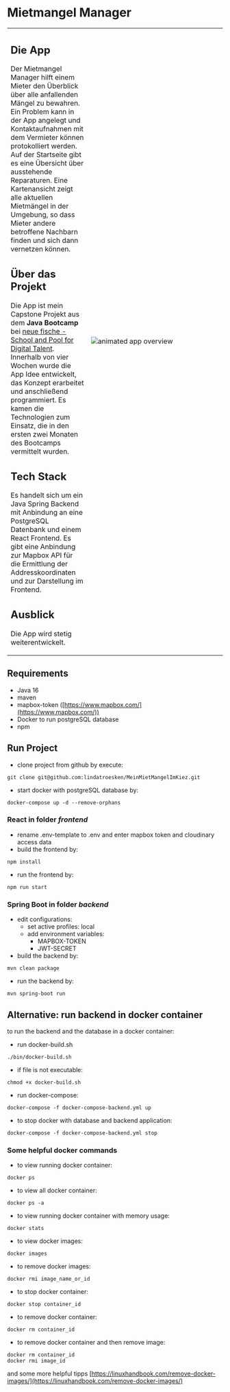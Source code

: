 # Mietmangel Manager

<table border="0" >
 <tr>
    <td>
<h2>Die App</h2>
Der Mietmangel Manager hilft einem Mieter den Überblick über alle anfallenden Mängel zu bewahren. 
Ein Problem kann in der App angelegt und Kontaktaufnahmen mit dem Vermieter können protokolliert werden.
Auf der Startseite gibt es eine Übersicht über ausstehende Reparaturen.
Eine Kartenansicht zeigt alle aktuellen Mietmängel in der Umgebung, so dass Mieter andere betroffene Nachbarn finden 
und sich dann vernetzen können.

## Über das Projekt
Die App ist mein Capstone Projekt aus dem **Java Bootcamp** bei [neue fische - School and Pool for Digital Talent](https://www.neuefische.de/weiterbildung/java). Innerhalb von vier Wochen wurde die App Idee entwickelt, das Konzept erarbeitet und anschließend programmiert.
Es kamen die Technologien zum Einsatz, die in den ersten zwei Monaten des Bootcamps vermittelt wurden.

## Tech Stack
Es handelt sich um ein Java Spring Backend mit Anbindung an eine PostgreSQL Datenbank und einem React Frontend.
Es gibt eine Anbindung zur Mapbox API für die Ermittlung der Addresskoordinaten und zur Darstellung im Frontend.

## Ausblick
Die App wird stetig weiterentwickelt.
</td>
    <td width="300px"><img src="public/appOverview.gif" alt="animated app overview"></td>
 </tr>
</table>

## Requirements
- Java 16
- maven
- mapbox-token ([https://www.mapbox.com/](https://www.mapbox.com/))
- Docker to run postgreSQL database
- npm


## Run Project 
- clone project from github by execute:
```shell 
git clone git@github.com:lindatroesken/MeinMietMangelImKiez.git
```
- start docker with postgreSQL database by: 
```shell 
docker-compose up -d --remove-orphans
```
### React in folder *frontend*
- rename .env-template to .env and enter mapbox token and cloudinary access data
- build the frontend by:
```shell 
npm install
```
- run the frontend by:
```shell 
npm run start
```

### Spring Boot in folder *backend*
- edit configurations:
  - set active profiles: local
  - add environment variables:
    - MAPBOX-TOKEN
    - JWT-SECRET
- build the backend by:
```shell
mvn clean package
```
- run the backend by:
```shell
mvn spring-boot run
```

## Alternative: run backend in docker container
to run the backend and the database in a docker container:
- run docker-build.sh
```shell
./bin/docker-build.sh
```
- if file is not executable: 
```shell
chmod +x docker-build.sh
```
- run docker-compose:
```shell
docker-compose -f docker-compose-backend.yml up
```
- to stop docker with database and backend application:
```shell
docker-compose -f docker-compose-backend.yml stop
```

### Some helpful docker commands
- to view running docker container:
```shell
docker ps
```
- to view all docker container:
```shell
docker ps -a
```
- to view running docker container with memory usage:
```shell
docker stats
```
- to view docker images:
```shell
docker images
```
- to remove docker images:
```shell
docker rmi image_name_or_id
```
- to stop docker container:
```shell
docker stop container_id
```
- to remove docker container:
```shell
docker rm container_id
```
- to remove docker container and then remove image:
```shell
docker rm container_id
docker rmi image_id
```
and some more helpful tipps [https://linuxhandbook.com/remove-docker-images/](https://linuxhandbook.com/remove-docker-images/)